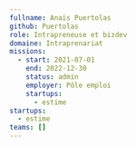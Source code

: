 ```yaml
---
fullname: Anaïs Puertolas
github: Puertolas
role: Intrapreneuse et bizdev
domaine: Intraprenariat
missions:
  - start: 2021-07-01
    end: 2022-12-30
    status: admin
    employer: Pôle emploi
    startups:
      - estime
startups:
  - estime
teams: []
---
```

